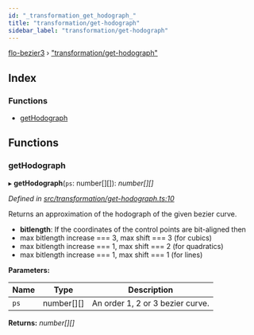 ```yaml
---
id: "_transformation_get_hodograph_"
title: "transformation/get-hodograph"
sidebar_label: "transformation/get-hodograph"
---
```


[flo-bezier3](../globals.md) › ["transformation/get-hodograph"](_transformation_get_hodograph_.md)

## Index

### Functions

* [getHodograph](_transformation_get_hodograph_.md#gethodograph)

## Functions

###  getHodograph

▸ **getHodograph**(`ps`: number[][]): *number[][]*

*Defined in [src/transformation/get-hodograph.ts:10](https://github.com/FlorisSteenkamp/FloBezier/blob/6f79660/src/transformation/get-hodograph.ts#L10)*

Returns an approximation of the hodograph of the given bezier curve.
* **bitlength**: If the coordinates of the control points are bit-aligned then
* max bitlength increase === 3, max shift === 3 (for cubics)
* max bitlength increase === 1, max shift === 2 (for quadratics)
* max bitlength increase === 1, max shift === 1 (for lines)

**Parameters:**

Name | Type | Description |
------ | ------ | ------ |
`ps` | number[][] | An order 1, 2 or 3 bezier curve.  |

**Returns:** *number[][]*
